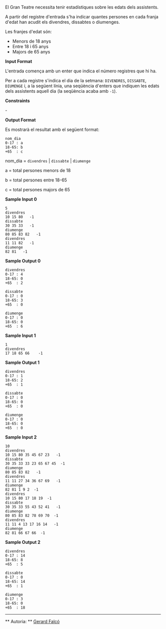El Gran Teatre necessita tenir estadístiques sobre les edats dels
assistents.

A partir del registre d'entrada s'ha indicar quantes persones en cada
franja d'edat han acudit els divendres, dissabtes o diumenges.

Les franjes d'edat són:

  - Menors de 18 anys
  - Entre 18 i 65 anys
  - Majors de 65 anys

**Input Format**

L'entrada comença amb un enter  que indica el número registres que hi
ha.

Per a cada registre s'indica el dia de la setmana: `DIVENDRES`,
`DISSABTE`, `DIUMENGE` i, a la següent línia, una seqüència d'enters que
indiquen les edats dels assistents aquell dia (la seqüència acaba amb
`-1`).

**Constraints**

\-

**Output Format**

Es mostrarà el resultat amb el següent format:

    nom_dia
    0-17 : a
    18-65: b
    +65  : c

nom\_dia = `divendres` | `dissabte` | `diumenge`

a = total persones menors de 18

b = total persones entre 18-65

c = total persones majors de 65

**Sample Input 0**

    5
    divendres
    10 15 80   -1
    dissabte
    30 35 33   -1
    diumenge
    80 85 83 82   -1
    divendres
    11 11 82   -1
    diumenge
    82 81   -1

**Sample Output 0**

    divendres
    0-17 : 4
    18-65: 0
    +65  : 2
    
    dissabte
    0-17 : 0
    18-65: 3
    +65  : 0
    
    diumenge
    0-17 : 0
    18-65: 0
    +65  : 6

**Sample Input 1**

    1
    divendres
    17 18 65 66    -1

**Sample Output 1**

    divendres
    0-17 : 1
    18-65: 2
    +65  : 1
    
    dissabte
    0-17 : 0
    18-65: 0
    +65  : 0
    
    diumenge
    0-17 : 0
    18-65: 0
    +65  : 0

**Sample Input 2**

    10
    divendres
    10 15 80 35 45 67 23   -1
    dissabte
    30 35 33 33 23 65 67 45  -1
    diumenge
    80 85 83 82   -1
    divendres
    11 11 27 34 36 67 69   -1
    diumenge
    82 81 1 9 2  -1
    divendres
    10 15 80 17 18 19  -1
    dissabte
    30 35 33 55 43 52 41   -1
    diumenge
    80 85 83 82 78 69 70  -1
    divendres
    11 11 4 13 17 16 14   -1
    diumenge
    82 81 66 67 66  -1

**Sample Output 2**

    divendres
    0-17 : 14
    18-65: 8
    +65  : 5
    
    dissabte
    0-17 : 0
    18-65: 14
    +65  : 1
    
    diumenge
    0-17 : 3
    18-65: 0
    +65  : 18

----------

** Autoria: **
[Gerard Falcó](https://github.com/gerardfp)
